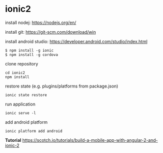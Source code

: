 # ionic2

install nodej: https://nodejs.org/en/

install git: https://git-scm.com/download/win

install android studio: https://developer.android.com/studio/index.html


    $ npm install -g ionic
    $ npm install -g cordova

clone repository

    cd ionic2
    npm install

restore state (e.g. plugins/platforms from package.json)

    ionic state restore
    

run application   
    
    ionic serve -l

add android platform

    ionic platform add android


__Tutorial__
https://scotch.io/tutorials/build-a-mobile-app-with-angular-2-and-ionic-2
